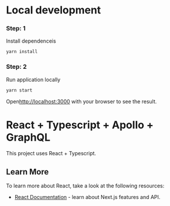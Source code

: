 # Local development

### Step: 1
Install dependenceis

```bash
yarn install
```

### Step: 2
Run application locally

```bash
yarn start
```

Open[http://localhost:3000](http://localhost:3000) with your browser to see the result.

# React + Typescript + Apollo + GraphQL

This project uses React + Typescript.


## Learn More

To learn more about React, take a look at the following resources:

- [React Documentation](https://react.dev/) - learn about Next.js features and API.

